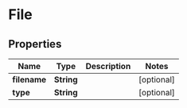 
# File

## Properties
Name | Type | Description | Notes
------------ | ------------- | ------------- | -------------
**filename** | **String** |  |  [optional]
**type** | **String** |  |  [optional]



